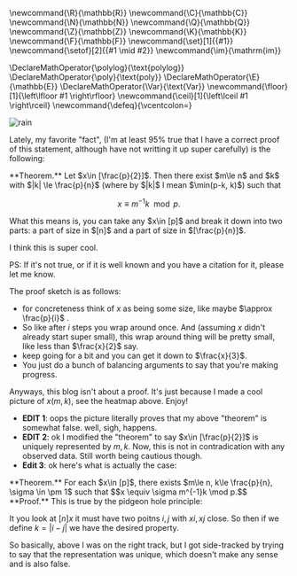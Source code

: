 \newcommand{\R}{\mathbb{R}}
\newcommand{\C}{\mathbb{C}}
\newcommand{\N}{\mathbb{N}}
\newcommand{\Q}{\mathbb{Q}}
\newcommand{\Z}{\mathbb{Z}}
\newcommand{\K}{\mathbb{K}}
\newcommand{\F}{\mathbb{F}}
\newcommand{\set}[1]{\{#1\}}
\newcommand{\setof}[2]{\{#1 \mid #2\}}
\newcommand{\im}{\mathrm{im}}

\DeclareMathOperator{\polylog}{\text{polylog}}
\DeclareMathOperator{\poly}{\text{poly}}
\DeclareMathOperator{\E}{\mathbb{E}}
\DeclareMathOperator{\Var}{\text{Var}}
\newcommand{\floor}[1]{\left\lfloor #1 \right\rfloor}
\newcommand{\ceil}[1]{\left\lceil #1 \right\rceil}
\newcommand{\defeq}{\vcentcolon=}


![rain](src/images/rain.png)


Lately, my favorite "fact", (I'm at least 95% true that I have a
correct proof of this statement, although have not writting it up
super carefully) is the following:

<div class="thm envbox">**Theorem.**
Let $x\in [\frac{p}{2}]$. Then there exist $m\le n$ and $k$ with  $|k| \le
\frac{p}{n}$ (where by $|k|$ I mean $\min(p-k, k)$) such that

$$x \equiv m^{-1}k \mod p.$$
</div>
What this means is, you can take any $x\in [p]$ and break it down
into two parts: a part of size in $[n]$ and a part of size in $[\frac{p}{n}]$.

I think this is super cool. 

PS: If it's not true, or if it is well known and you have a
citation for it, please let me know.

The proof sketch is as follows:
- for concreteness think of $x$ as being some size, like maybe $\approx \frac{p}{i}$ .
- So like after $i$ steps you wrap around once. And (assuming $x$ didn't already start super small), this wrap around thing will be pretty small, like less than $\frac{x}{2}$ say.
- keep going for a bit and you can get it down to $\frac{x}{3}$.
- You just do a bunch of balancing arguments to say that you're
    making progress.


Anyways, this blog isn't about a proof. It's just because I made
a cool picture of $x(m,k)$, see the heatmap above. Enjoy!


- **EDIT 1**: oops the picture literally proves that my above "theorem" is
somewhat false. well, sigh, happens.
- **EDIT 2**:  ok I modified the "theorem" to  say $x\in
[\frac{p}{2}]$ is uniquely represented by $m,k$. Now, this is not
in contradication with any observed data.
Still worth being cautious though.
- **Edit 3**: ok here's what is actually the case:

<div class="thm envbox">**Theorem.**
For each $x\in [p]$, there exists $m\le n, k\le \frac{p}{n},
\sigma \in \pm 1$ such that 
$$x \equiv \sigma m^{-1}k \mod p.$$
</div>
<div class="pf envbox">**Proof.**
This is true by the pidgeon hole principle:

It you look at $[n]x$ it must have two poitns  $i,j$ with $xi,xj$
close. So then if we define  $k=|i-j|$ we have the desired
property.
</div>

So basically, above I was on the right track, but I got
side-tracked by trying to say that the representation was unique,
which doesn't make any sense and is also false. 

